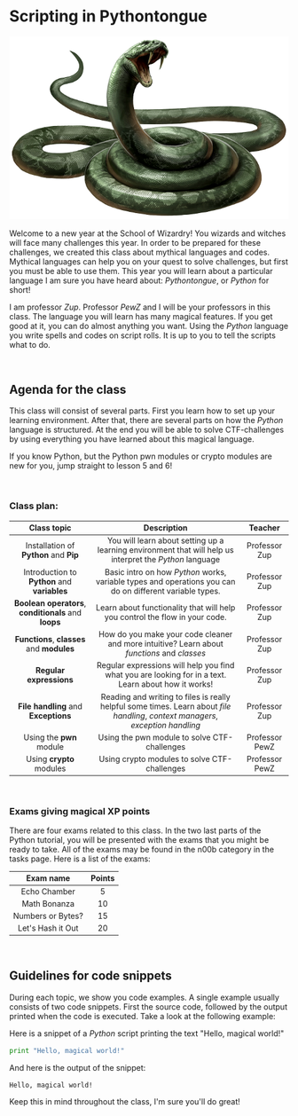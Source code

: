 # Scripting in Pythontongue

![Python snake](nagini.png)

Welcome to a new year at the School of Wizardry! You wizards and witches
will face many challenges this year. In order to be prepared for these challenges,
we created this class about mythical languages and codes.
Mythical languages can help you on your quest to solve challenges, but first you must be
able to use them.
This year you will learn about a particular language I am sure you have heard about:
_Pythontongue_, or _Python_ for short!


I am professor _Zup_. Professor _PewZ_ and I will be your professors in this class.
The language you will learn has many magical features. If you get good at it,
you can do almost anything you want. Using the _Python_ language you write spells and
codes on script rolls. It is up to you to tell the scripts what to do.

<br>

## Agenda for the class

This class will consist of several parts. First you learn how to set up your learning
environment.
After that, there are several parts on how the _Python_ language is structured.
At the end you will be able to solve CTF-challenges by using everything you have learned about
this magical language.

If you know Python, but the Python pwn modules or crypto modules are 
new for you, jump straight to lesson 5 and 6! 

<br>

### Class plan:

| Class topic | Description | Teacher |
|:-----------:|:-----------:|:-------:|
| Installation of __Python__ and __Pip__ | You will learn about setting up a learning environment that will help us interpret the _Python_ language | Professor Zup
| Introduction to __Python__ and __variables__ | Basic intro on how _Python_ works, variable types and operations you can do on different variable types. | Professor Zup
| __Boolean operators__, __conditionals__ and __loops__ | Learn about functionality that will help you control the flow in your code. | Professor Zup
| __Functions__, __classes__ and __modules__ | How do you make your code cleaner and more intuitive? Learn about _functions_ and _classes_ | Professor Zup
| __Regular expressions__ | Regular expressions will help you find what you are looking for in a text. Learn about how it works! | Professor Zup
| __File handling__ and __Exceptions__ | Reading and writing to files is really helpful some times. Learn about _file handling_, _context managers_, _exception handling_ | Professor Zup
| Using the __pwn__ module | Using the pwn module to solve CTF-challenges | Professor PewZ
| Using __crypto__ modules | Using crypto modules to solve CTF-challenges | Professor PewZ

<br>

### Exams giving magical XP points
There are four exams related to this class. In the two last parts of the Python 
tutorial, you will be presented with the exams that you might be ready to take. 
All of the exams may be found in the n00b category in the tasks page. Here is a 
list of the exams:

| Exam name | Points |
|:---------:|:------:|
| Echo Chamber | 5 |
| Math Bonanza | 10 |
| Numbers or Bytes? | 15 |
| Let's Hash it Out | 20 |

<br>

## Guidelines for code snippets

During each topic, we show you code examples. A single example usually consists
of two code snippets. First the source code, followed by the
output printed when the code is executed. Take a look at the following example:

Here is a snippet of a _Python_ script printing the text "Hello, magical world!"
```python
print "Hello, magical world!"
```
And here is the output of the snippet:
```
Hello, magical world!
```

Keep this in mind throughout the class, I'm sure you'll do great!
